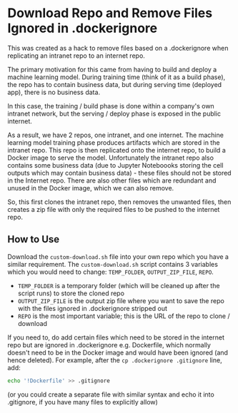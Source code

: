 # Download Repo and Remove Files Ignored in .dockerignore

This was created as a hack to remove files based on a .dockerignore when replicating an intranet repo to an internet repo.

The primary motivation for this came from having to build and deploy a machine learning model. During training time (think of it as a build phase), the repo has to contain business data, but during serving time (deployed app), there is no business data.

In this case, the training / build phase is done within a company's own intranet network, but the serving / deploy phase is exposed in the public internet.

As a result, we have 2 repos, one intranet, and one internet. The machine learning model training phase produces artifacts which are stored in the intranet repo. This repo is then replicated onto the internet repo, to build a Docker image to serve the model. Unfortunately the intranet repo also contains some business data (due to Jupyter Noteboooks storing the cell outputs which may contain business data) - these files should not be stored in the Internet repo. There are also other files which are redundant and unused in the Docker image, which we can also remove.

So, this first clones the intranet repo, then removes the unwanted files, then creates a zip file with only the required files to be pushed to the internet repo.

## How to Use

Download the `custom-download.sh` file into your own repo which you have a similar requirement. The `custom-download.sh` script contains 3 variables which you would need to change: `TEMP_FOLDER`, `OUTPUT_ZIP_FILE`, `REPO`.

- `TEMP_FOLDER` is a temporary folder (which will be cleaned up after the script runs) to store the cloned repo
- `OUTPUT_ZIP_FILE` is the output zip file where you want to save the repo with the files ignored in .dockerignore stripped out
- `REPO` is the most important variable; this is the URL of the repo to clone / download

If you need to, do add certain files which need to be stored in the internet repo but are ignored in .dockerignore e.g. Dockerfile, which normally doesn't need to be in the Docker image and would have been ignored (and hence deleted). For example, after the `cp .dockerignore .gitignore` line, add:

```bash
echo '!Dockerfile' >> .gitignore
```

(or you could create a separate file with similar syntax and echo it into .gitignore, if you have many files to explicitly allow)